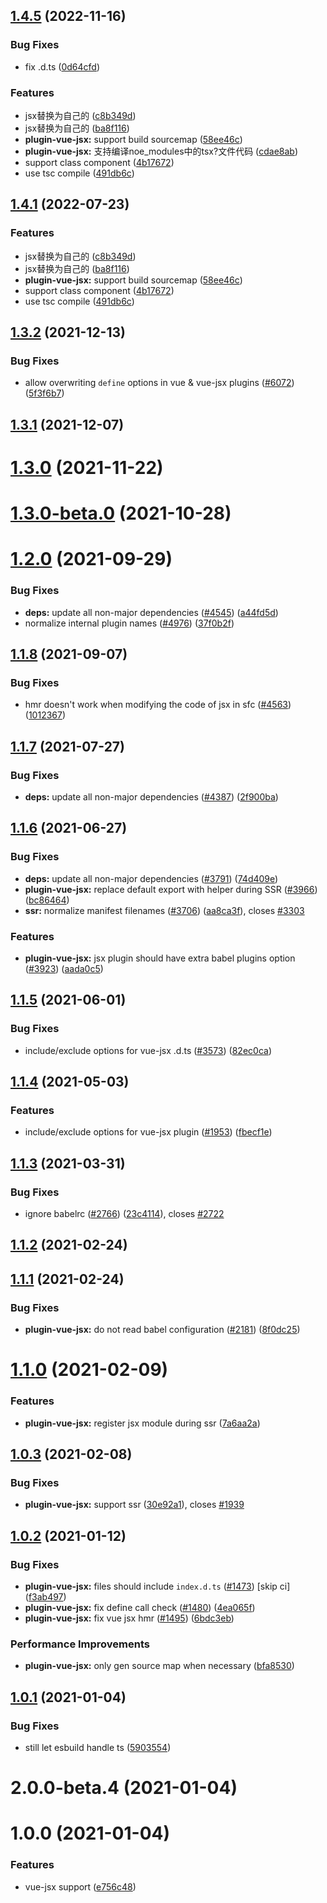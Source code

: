 ## [1.4.5](https://github.com/vue3-oop/vite/compare/plugin-vue-jsx@1.3.2...plugin-vue-jsx@1.4.5) (2022-11-16)


### Bug Fixes

* fix .d.ts ([0d64cfd](https://github.com/vue3-oop/vite/commit/0d64cfd6cf10d14a4e5a00979173792d16a13375))


### Features

* jsx替换为自己的 ([c8b349d](https://github.com/vue3-oop/vite/commit/c8b349d09230512f8b648b1cd0d49b993b4c86d8))
* jsx替换为自己的 ([ba8f116](https://github.com/vue3-oop/vite/commit/ba8f11600a9d3720e4f65348aaabde306da23069))
* **plugin-vue-jsx:** support build sourcemap ([58ee46c](https://github.com/vue3-oop/vite/commit/58ee46c9cc42a6a55cf87769e778837de7bf5345))
* **plugin-vue-jsx:** 支持编译noe_modules中的tsx?文件代码 ([cdae8ab](https://github.com/vue3-oop/vite/commit/cdae8abefa61e3cef3d48a33b8eecc568a395af5))
* support class component ([4b17672](https://github.com/vue3-oop/vite/commit/4b17672fc65358beb8143777bdfbbb7c1bf2c4ec))
* use tsc compile ([491db6c](https://github.com/vue3-oop/vite/commit/491db6c7480033dbff4e03b4ac493d4e3e675d43))



## [1.4.1](https://github.com/vue3-oop/vite/compare/plugin-vue-jsx@1.3.2...plugin-vue-jsx@1.4.1) (2022-07-23)


### Features

* jsx替换为自己的 ([c8b349d](https://github.com/vue3-oop/vite/commit/c8b349d09230512f8b648b1cd0d49b993b4c86d8))
* jsx替换为自己的 ([ba8f116](https://github.com/vue3-oop/vite/commit/ba8f11600a9d3720e4f65348aaabde306da23069))
* **plugin-vue-jsx:** support build sourcemap ([58ee46c](https://github.com/vue3-oop/vite/commit/58ee46c9cc42a6a55cf87769e778837de7bf5345))
* support class component ([4b17672](https://github.com/vue3-oop/vite/commit/4b17672fc65358beb8143777bdfbbb7c1bf2c4ec))
* use tsc compile ([491db6c](https://github.com/vue3-oop/vite/commit/491db6c7480033dbff4e03b4ac493d4e3e675d43))



## [1.3.2](https://github.com/vitejs/vite/compare/plugin-vue-jsx@1.3.1...plugin-vue-jsx@1.3.2) (2021-12-13)


### Bug Fixes

* allow overwriting `define` options in vue & vue-jsx plugins ([#6072](https://github.com/vitejs/vite/issues/6072)) ([5f3f6b7](https://github.com/vitejs/vite/commit/5f3f6b7b406cb3371084057c74814eb36175e5cf))



## [1.3.1](https://github.com/vitejs/vite/compare/plugin-vue-jsx@1.3.0...plugin-vue-jsx@1.3.1) (2021-12-07)



# [1.3.0](https://github.com/vitejs/vite/compare/plugin-vue-jsx@1.3.0-beta.0...plugin-vue-jsx@1.3.0) (2021-11-22)



# [1.3.0-beta.0](https://github.com/vitejs/vite/compare/plugin-vue-jsx@1.2.0...plugin-vue-jsx@1.3.0-beta.0) (2021-10-28)



# [1.2.0](https://github.com/vitejs/vite/compare/plugin-vue-jsx@1.1.8...plugin-vue-jsx@1.2.0) (2021-09-29)


### Bug Fixes

* **deps:** update all non-major dependencies ([#4545](https://github.com/vitejs/vite/issues/4545)) ([a44fd5d](https://github.com/vitejs/vite/commit/a44fd5d38679da0be2536103e83af730cda73a95))
* normalize internal plugin names ([#4976](https://github.com/vitejs/vite/issues/4976)) ([37f0b2f](https://github.com/vitejs/vite/commit/37f0b2fff74109d381513ed052a32b43655ee11d))



## [1.1.8](https://github.com/vitejs/vite/compare/plugin-vue-jsx@1.1.7...plugin-vue-jsx@1.1.8) (2021-09-07)


### Bug Fixes

* hmr doesn't work when modifying the code of jsx in sfc ([#4563](https://github.com/vitejs/vite/issues/4563)) ([1012367](https://github.com/vitejs/vite/commit/101236794c5d6d28591302d5552cb1c0ab8f4115))



## [1.1.7](https://github.com/vitejs/vite/compare/plugin-vue-jsx@1.1.6...plugin-vue-jsx@1.1.7) (2021-07-27)


### Bug Fixes

* **deps:** update all non-major dependencies ([#4387](https://github.com/vitejs/vite/issues/4387)) ([2f900ba](https://github.com/vitejs/vite/commit/2f900ba4d4ad8061e0046898e8d1de3129e7f784))



## [1.1.6](https://github.com/vitejs/vite/compare/plugin-vue-jsx@1.1.5...plugin-vue-jsx@1.1.6) (2021-06-27)


### Bug Fixes

* **deps:** update all non-major dependencies ([#3791](https://github.com/vitejs/vite/issues/3791)) ([74d409e](https://github.com/vitejs/vite/commit/74d409eafca8d74ec4a6ece621ea2895bc1f2a32))
* **plugin-vue-jsx:** replace default export with helper during SSR ([#3966](https://github.com/vitejs/vite/issues/3966)) ([bc86464](https://github.com/vitejs/vite/commit/bc86464d3c6591eae96e070a1724a3f21874c8ce))
* **ssr:** normalize manifest filenames ([#3706](https://github.com/vitejs/vite/issues/3706)) ([aa8ca3f](https://github.com/vitejs/vite/commit/aa8ca3f35218c9fb48f87d3f6f4681d379ee45ca)), closes [#3303](https://github.com/vitejs/vite/issues/3303)


### Features

* **plugin-vue-jsx:**  jsx plugin should have extra babel plugins option ([#3923](https://github.com/vitejs/vite/issues/3923)) ([aada0c5](https://github.com/vitejs/vite/commit/aada0c5e71e4826cf049596f3459d48b386ea4da))



## [1.1.5](https://github.com/vitejs/vite/compare/plugin-vue-jsx@1.1.4...plugin-vue-jsx@1.1.5) (2021-06-01)


### Bug Fixes

* include/exclude options for vue-jsx .d.ts ([#3573](https://github.com/vitejs/vite/issues/3573)) ([82ec0ca](https://github.com/vitejs/vite/commit/82ec0ca69c1f077cf518073edca4e6580ebd4892))



## [1.1.4](https://github.com/vitejs/vite/compare/plugin-vue-jsx@1.1.3...plugin-vue-jsx@1.1.4) (2021-05-03)


### Features

* include/exclude options for vue-jsx plugin ([#1953](https://github.com/vitejs/vite/issues/1953)) ([fbecf1e](https://github.com/vitejs/vite/commit/fbecf1e5349ea5da8ff6f194efdcb152e2995398))



## [1.1.3](https://github.com/vitejs/vite/compare/plugin-vue-jsx@1.1.2...plugin-vue-jsx@1.1.3) (2021-03-31)


### Bug Fixes

* ignore babelrc ([#2766](https://github.com/vitejs/vite/issues/2766)) ([23c4114](https://github.com/vitejs/vite/commit/23c41149ddf74261f7615d22e59b39a017b79509)), closes [#2722](https://github.com/vitejs/vite/issues/2722)



## [1.1.2](https://github.com/vitejs/vite/compare/plugin-vue-jsx@1.1.1...plugin-vue-jsx@1.1.2) (2021-02-24)



## [1.1.1](https://github.com/vitejs/vite/compare/plugin-vue-jsx@1.1.0...plugin-vue-jsx@1.1.1) (2021-02-24)


### Bug Fixes

* **plugin-vue-jsx:** do not read babel configuration ([#2181](https://github.com/vitejs/vite/issues/2181)) ([8f0dc25](https://github.com/vitejs/vite/commit/8f0dc25e943ff490eefa0ed3663205a14e8eed9e))



# [1.1.0](https://github.com/vitejs/vite/compare/plugin-vue-jsx@1.0.3...plugin-vue-jsx@1.1.0) (2021-02-09)


### Features

* **plugin-vue-jsx:** register jsx module during ssr ([7a6aa2a](https://github.com/vitejs/vite/commit/7a6aa2ad2689bf8221389924a608876866db7b0a))



## [1.0.3](https://github.com/vitejs/vite/compare/plugin-vue-jsx@1.0.2...plugin-vue-jsx@1.0.3) (2021-02-08)


### Bug Fixes

* **plugin-vue-jsx:** support ssr ([30e92a1](https://github.com/vitejs/vite/commit/30e92a150e060e8bedcb6f0c477dcaa87e7996d6)), closes [#1939](https://github.com/vitejs/vite/issues/1939)



## [1.0.2](https://github.com/vitejs/vite/compare/plugin-vue-jsx@1.0.1...plugin-vue-jsx@1.0.2) (2021-01-12)


### Bug Fixes

* **plugin-vue-jsx:** files should include `index.d.ts` ([#1473](https://github.com/vitejs/vite/issues/1473)) [skip ci] ([f3ab497](https://github.com/vitejs/vite/commit/f3ab497b762e267721ace628bc6c7c5695b0d431))
* **plugin-vue-jsx:** fix define call check ([#1480](https://github.com/vitejs/vite/issues/1480)) ([4ea065f](https://github.com/vitejs/vite/commit/4ea065f6278f30c022ed291bfb0412a674b18dd4))
* **plugin-vue-jsx:** fix vue jsx hmr ([#1495](https://github.com/vitejs/vite/issues/1495)) ([6bdc3eb](https://github.com/vitejs/vite/commit/6bdc3eb2d004a28d2934946e33602f832b1ad8f2))


### Performance Improvements

* **plugin-vue-jsx:** only gen source map when necessary ([bfa8530](https://github.com/vitejs/vite/commit/bfa8530fc60deada634c38cfd6a23ab8ca05d47c))



## [1.0.1](https://github.com/vitejs/vite/compare/plugin-vue-jsx@1.0.0...plugin-vue-jsx@1.0.1) (2021-01-04)


### Bug Fixes

* still let esbuild handle ts ([5903554](https://github.com/vitejs/vite/commit/59035546db7ff4b7020242ba994a5395aac92802))



# 2.0.0-beta.4 (2021-01-04)



# 1.0.0 (2021-01-04)


### Features

* vue-jsx support ([e756c48](https://github.com/vitejs/vite/commit/e756c48ed4c7372d4c8e26016ba4b91880e7e248))



